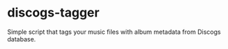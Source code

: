# discogs-tagger
Simple script that tags your music files with album metadata from Discogs database. 
